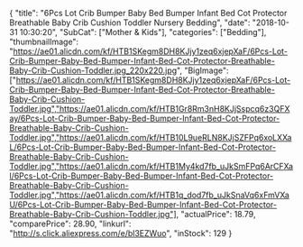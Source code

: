 {
	"title": "6Pcs Lot Crib Bumper Baby Bed Bumper Infant Bed Cot Protector Breathable Baby Crib Cushion Toddler Nursery Bedding",
	"date": "2018-10-31 10:30:20",
	"SubCat": ["Mother & Kids"],
	"categories": ["Bedding"],
	"thumbnailImage": "https://ae01.alicdn.com/kf/HTB1SKegm8DH8KJjy1zeq6xjepXaF/6Pcs-Lot-Crib-Bumper-Baby-Bed-Bumper-Infant-Bed-Cot-Protector-Breathable-Baby-Crib-Cushion-Toddler.jpg_220x220.jpg",
	"BigImage": ["https://ae01.alicdn.com/kf/HTB1SKegm8DH8KJjy1zeq6xjepXaF/6Pcs-Lot-Crib-Bumper-Baby-Bed-Bumper-Infant-Bed-Cot-Protector-Breathable-Baby-Crib-Cushion-Toddler.jpg","https://ae01.alicdn.com/kf/HTB1Gr8Rm3nH8KJjSspcq6z3QFXay/6Pcs-Lot-Crib-Bumper-Baby-Bed-Bumper-Infant-Bed-Cot-Protector-Breathable-Baby-Crib-Cushion-Toddler.jpg","https://ae01.alicdn.com/kf/HTB10L9ueRLN8KJjSZFPq6xoLXXaL/6Pcs-Lot-Crib-Bumper-Baby-Bed-Bumper-Infant-Bed-Cot-Protector-Breathable-Baby-Crib-Cushion-Toddler.jpg","https://ae01.alicdn.com/kf/HTB1My4kd7fb_uJkSmFPq6ArCFXal/6Pcs-Lot-Crib-Bumper-Baby-Bed-Bumper-Infant-Bed-Cot-Protector-Breathable-Baby-Crib-Cushion-Toddler.jpg","https://ae01.alicdn.com/kf/HTB1q_dod7fb_uJkSnaVq6xFmVXaU/6Pcs-Lot-Crib-Bumper-Baby-Bed-Bumper-Infant-Bed-Cot-Protector-Breathable-Baby-Crib-Cushion-Toddler.jpg"],
	"actualPrice": 18.79,
	"comparePrice": 28.90,
	"linkurl": "http://s.click.aliexpress.com/e/bl3EZWuo",
	"inStock": 129
}
